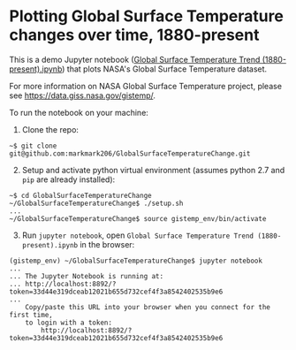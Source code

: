 # Plotting Global Surface Temperature changes over time, 1880-present

This is a demo Jupyter notebook ([Global Surface Temperature Trend (1880-present).ipynb]( https://github.com/markmark206/GlobalSurfaceTemperatureChange/blob/master/Global%20Surface%20Temperature%20Trend%20(1880-present).ipynb)) that plots NASA's Global Surface Temperature dataset.

For more information on NASA Global Surface Temperature project, please see <https://data.giss.nasa.gov/gistemp/>.

To run the notebook on your machine:

1. Clone the repo:
```
~$ git clone git@github.com:markmark206/GlobalSurfaceTemperatureChange.git
```

2. Setup and activate python virtual environment (assumes python 2.7 and `pip` are already installed):
```
~$ cd GlobalSurfaceTemperatureChange
~/GlobalSurfaceTemperatureChange$ ./setup.sh
...
~/GlobalSurfaceTemperatureChange$ source gistemp_env/bin/activate
```

3. Run `jupyter notebook`, open `Global Surface Temperature Trend (1880-present).ipynb` in the browser:
```
(gistemp_env) ~/GlobalSurfaceTemperatureChange$ jupyter notebook
...
... The Jupyter Notebook is running at:
... http://localhost:8892/?token=33d44e319dceab12021b655d732cef4f3a8542402535b9e6
...
    Copy/paste this URL into your browser when you connect for the first time,
    to login with a token:
        http://localhost:8892/?token=33d44e319dceab12021b655d732cef4f3a8542402535b9e6
```

